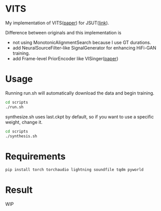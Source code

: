 # VITS

My implementation of VITS([paper](https://arxiv.org/abs/2106.06103)) for JSUT([link](https://sites.google.com/site/shinnosuketakamichi/publication/jsut)).

Difference between originals and this implementation is 
- not using MonotonicAlignmentSearch because I use GT durations.
- add NeuralSourceFilter-like SignalGenerator for enhancing HiFi-GAN training.
- add Frame-level PriorEncoder like VISinger([paper](https://arxiv.org/abs/2110.08813))

# Usage
Running run.sh will automatically download the data and begin training.

```sh
cd scripts
./run.sh
```

synthesize.sh uses last.ckpt by default, so if you want to use a specific weight, change it.

```sh
cd scripts
./synthesis.sh
```

# Requirements
```sh
pip install torch torchaudio lightning soundfile tqdm pyworld
```

# Result
WIP
